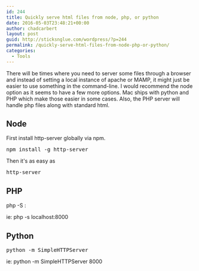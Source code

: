 ```yaml
---
id: 244
title: Quickly serve html files from node, php, or python
date: 2016-05-03T23:48:21+00:00
author: chadcarbert
layout: post
guid: http://sticksnglue.com/wordpress/?p=244
permalink: /quickly-serve-html-files-from-node-php-or-python/
categories:
  - Tools
---
```

There will be times where you need to server some files through a browser and instead of setting a local instance of apache or MAMP, it might just be easier to use something in the command-line. I would recommend the node option as it seems to have a few more options. Mac ships with python and PHP which make those easier in some cases. Also, the PHP server will handle php files along with standard html.

## Node

First install <span class="lang:default decode:true  crayon-inline ">http-server</span> globally via npm.

<pre class="lang:default decode:true">npm install -g http-server</pre>

Then it's as easy as

<pre class="lang:default decode:true">http-server</pre>

## PHP

<span class="lang:default decode:true  crayon-inline">php -S <domain>:<port></span>

ie: <span class="lang:default decode:true  crayon-inline ">php -s localhost:8000</span>

## Python

<pre class="lang:default decode:true">python -m SimpleHTTPServer <port></pre>

ie: <span class="lang:default decode:true  crayon-inline ">python -m SimpleHTTPServer 8000</span>